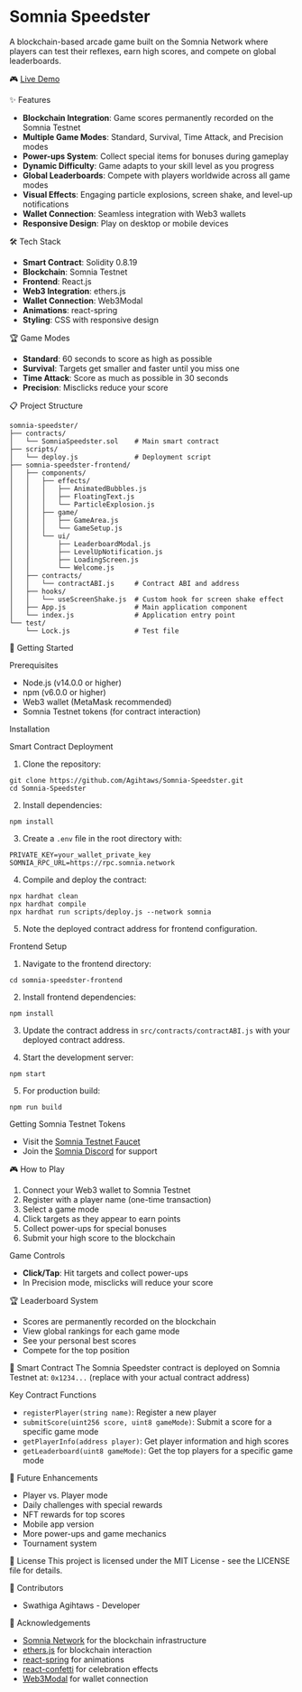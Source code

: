 # Somnia Speedster

A blockchain-based arcade game built on the Somnia Network where players can test their reflexes, earn high scores, and compete on global leaderboards.

🎮 [Live Demo](https://somnia-speedster.netlify.app/)

✨ Features
- **Blockchain Integration**: Game scores permanently recorded on the Somnia Testnet
- **Multiple Game Modes**: Standard, Survival, Time Attack, and Precision modes
- **Power-ups System**: Collect special items for bonuses during gameplay
- **Dynamic Difficulty**: Game adapts to your skill level as you progress
- **Global Leaderboards**: Compete with players worldwide across all game modes
- **Visual Effects**: Engaging particle explosions, screen shake, and level-up notifications
- **Wallet Connection**: Seamless integration with Web3 wallets
- **Responsive Design**: Play on desktop or mobile devices

🛠️ Tech Stack
- **Smart Contract**: Solidity 0.8.19
- **Blockchain**: Somnia Testnet
- **Frontend**: React.js
- **Web3 Integration**: ethers.js
- **Wallet Connection**: Web3Modal
- **Animations**: react-spring
- **Styling**: CSS with responsive design

🏆 Game Modes
- **Standard**: 60 seconds to score as high as possible
- **Survival**: Targets get smaller and faster until you miss one
- **Time Attack**: Score as much as possible in 30 seconds
- **Precision**: Misclicks reduce your score

📋 Project Structure
```
somnia-speedster/
├── contracts/
│   └── SomniaSpeedster.sol    # Main smart contract
├── scripts/
│   └── deploy.js              # Deployment script
├── somnia-speedster-frontend/
│   ├── components/
│   │   ├── effects/
│   │   │   ├── AnimatedBubbles.js
│   │   │   ├── FloatingText.js
│   │   │   └── ParticleExplosion.js
│   │   ├── game/
│   │   │   ├── GameArea.js
│   │   │   └── GameSetup.js
│   │   └── ui/
│   │       ├── LeaderboardModal.js
│   │       ├── LevelUpNotification.js
│   │       ├── LoadingScreen.js
│   │       └── Welcome.js
│   ├── contracts/
│   │   └── contractABI.js     # Contract ABI and address
│   ├── hooks/
│   │   └── useScreenShake.js  # Custom hook for screen shake effect
│   ├── App.js                 # Main application component
│   └── index.js               # Application entry point
└── test/
    └── Lock.js                # Test file
```

🚀 Getting Started

Prerequisites
- Node.js (v14.0.0 or higher)
- npm (v6.0.0 or higher)
- Web3 wallet (MetaMask recommended)
- Somnia Testnet tokens (for contract interaction)

Installation

Smart Contract Deployment
1. Clone the repository:
```
git clone https://github.com/Agihtaws/Somnia-Speedster.git
cd Somnia-Speedster
```

2. Install dependencies:
```
npm install
```

3. Create a `.env` file in the root directory with:
```
PRIVATE_KEY=your_wallet_private_key
SOMNIA_RPC_URL=https://rpc.somnia.network
```

4. Compile and deploy the contract:
```
npx hardhat clean
npx hardhat compile
npx hardhat run scripts/deploy.js --network somnia
```

5. Note the deployed contract address for frontend configuration.

Frontend Setup
1. Navigate to the frontend directory:
```
cd somnia-speedster-frontend
```

2. Install frontend dependencies:
```
npm install
```

3. Update the contract address in `src/contracts/contractABI.js` with your deployed contract address.

4. Start the development server:
```
npm start
```

5. For production build:
```
npm run build
```

Getting Somnia Testnet Tokens
- Visit the [Somnia Testnet Faucet](https://faucet.somnia.network)
- Join the [Somnia Discord](https://discord.gg/somnia) for support

🎮 How to Play
1. Connect your Web3 wallet to Somnia Testnet
2. Register with a player name (one-time transaction)
3. Select a game mode
4. Click targets as they appear to earn points
5. Collect power-ups for special bonuses
6. Submit your high score to the blockchain

Game Controls
- **Click/Tap**: Hit targets and collect power-ups
- In Precision mode, misclicks will reduce your score

🏆 Leaderboard System
- Scores are permanently recorded on the blockchain
- View global rankings for each game mode
- See your personal best scores
- Compete for the top position

🔗 Smart Contract
The Somnia Speedster contract is deployed on Somnia Testnet at:
`0x1234...` (replace with your actual contract address)

Key Contract Functions
- `registerPlayer(string name)`: Register a new player
- `submitScore(uint256 score, uint8 gameMode)`: Submit a score for a specific game mode
- `getPlayerInfo(address player)`: Get player information and high scores
- `getLeaderboard(uint8 gameMode)`: Get the top players for a specific game mode

🎯 Future Enhancements
- Player vs. Player mode
- Daily challenges with special rewards
- NFT rewards for top scores
- Mobile app version
- More power-ups and game mechanics
- Tournament system

📄 License
This project is licensed under the MIT License - see the LICENSE file for details.

👥 Contributors
- Swathiga Agihtaws - Developer

🙏 Acknowledgements
- [Somnia Network](https://somnia.network) for the blockchain infrastructure
- [ethers.js](https://docs.ethers.io/) for blockchain interaction
- [react-spring](https://react-spring.io/) for animations
- [react-confetti](https://github.com/alampros/react-confetti) for celebration effects
- [Web3Modal](https://github.com/Web3Modal/web3modal) for wallet connection
